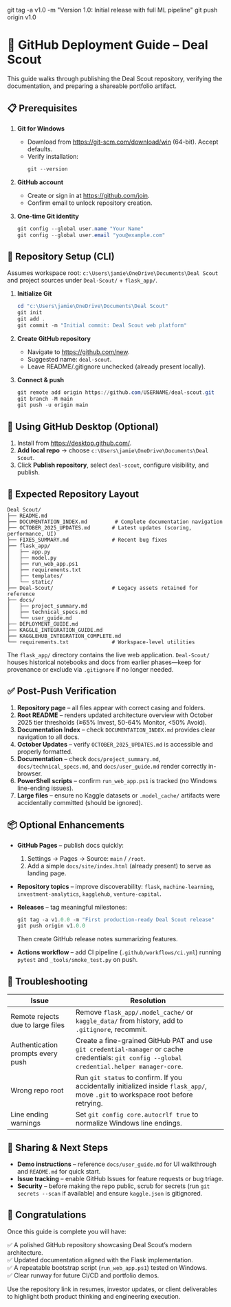 git tag -a v1.0 -m "Version 1.0: Initial release with full ML pipeline"
git push origin v1.0
# 🚀 GitHub Deployment Guide – Deal Scout

This guide walks through publishing the Deal Scout repository, verifying the documentation, and preparing a shareable portfolio artifact.

## 📋 Prerequisites

1. **Git for Windows**
   - Download from <https://git-scm.com/download/win> (64-bit). Accept defaults.
   - Verify installation:
     ```powershell
     git --version
     ```

2. **GitHub account**
   - Create or sign in at <https://github.com/join>.
   - Confirm email to unlock repository creation.

3. **One-time Git identity**
   ```powershell
   git config --global user.name "Your Name"
   git config --global user.email "you@example.com"
   ```

## 🔧 Repository Setup (CLI)

Assumes workspace root: `c:\Users\jamie\OneDrive\Documents\Deal Scout` and project sources under `Deal-Scout/` + `flask_app/`.

1. **Initialize Git**
   ```powershell
   cd "c:\Users\jamie\OneDrive\Documents\Deal Scout"
   git init
   git add .
   git commit -m "Initial commit: Deal Scout web platform"
   ```

2. **Create GitHub repository**
   - Navigate to <https://github.com/new>.
   - Suggested name: `deal-scout`.
   - Leave README/.gitignore unchecked (already present locally).

3. **Connect & push**
   ```powershell
   git remote add origin https://github.com/USERNAME/deal-scout.git
   git branch -M main
   git push -u origin main
   ```

## 🌟 Using GitHub Desktop (Optional)

1. Install from <https://desktop.github.com/>.
2. **Add local repo** → choose `c:\Users\jamie\OneDrive\Documents\Deal Scout`.
3. Click **Publish repository**, select `deal-scout`, configure visibility, and publish.

## 📁 Expected Repository Layout

```
Deal Scout/
├── README.md
├── DOCUMENTATION_INDEX.md         # Complete documentation navigation
├── OCTOBER_2025_UPDATES.md       # Latest updates (scoring, performance, UI)
├── FIXES_SUMMARY.md              # Recent bug fixes
├── flask_app/
│   ├── app.py
│   ├── model.py
│   ├── run_web_app.ps1
│   ├── requirements.txt
│   ├── templates/
│   └── static/
├── Deal-Scout/                   # Legacy assets retained for reference
├── docs/
│   ├── project_summary.md
│   ├── technical_specs.md
│   └── user_guide.md
├── DEPLOYMENT_GUIDE.md
├── KAGGLE_INTEGRATION_GUIDE.md
├── KAGGLEHUB_INTEGRATION_COMPLETE.md
└── requirements.txt              # Workspace-level utilities
```

The `flask_app/` directory contains the live web application. `Deal-Scout/` houses historical notebooks and docs from earlier phases—keep for provenance or exclude via `.gitignore` if no longer needed.

## ✅ Post-Push Verification

1. **Repository page** – all files appear with correct casing and folders.
2. **Root README** – renders updated architecture overview with October 2025 tier thresholds (≥65% Invest, 50-64% Monitor, <50% Avoid).
3. **Documentation Index** – check `DOCUMENTATION_INDEX.md` provides clear navigation to all docs.
4. **October Updates** – verify `OCTOBER_2025_UPDATES.md` is accessible and properly formatted.
5. **Documentation** – check `docs/project_summary.md`, `docs/technical_specs.md`, and `docs/user_guide.md` render correctly in-browser.
6. **PowerShell scripts** – confirm `run_web_app.ps1` is tracked (no Windows line-ending issues).
7. **Large files** – ensure no Kaggle datasets or `.model_cache/` artifacts were accidentally committed (should be ignored).

## 📦 Optional Enhancements

- **GitHub Pages** – publish docs quickly:
  1. Settings → Pages → Source: `main` / `/root`.
  2. Add a simple `docs/site/index.html` (already present) to serve as landing page.

- **Repository topics** – improve discoverability: `flask`, `machine-learning`, `investment-analytics`, `kagglehub`, `venture-capital`.

- **Releases** – tag meaningful milestones:
  ```powershell
  git tag -a v1.0.0 -m "First production-ready Deal Scout release"
  git push origin v1.0.0
  ```
  Then create GitHub release notes summarizing features.

- **Actions workflow** – add CI pipeline (`.github/workflows/ci.yml`) running `pytest` and `_tools/smoke_test.py` on push.

## 🔧 Troubleshooting

| Issue | Resolution |
| --- | --- |
| Remote rejects due to large files | Remove `flask_app/.model_cache/` or `kaggle_data/` from history, add to `.gitignore`, recommit. |
| Authentication prompts every push | Create a fine-grained GitHub PAT and use `git credential-manager` or cache credentials: `git config --global credential.helper manager-core`. |
| Wrong repo root | Run `git status` to confirm. If you accidentally initialized inside `flask_app/`, move `.git` to workspace root before retrying. |
| Line ending warnings | Set `git config core.autocrlf true` to normalize Windows line endings. |

## 📣 Sharing & Next Steps

- **Demo instructions** – reference `docs/user_guide.md` for UI walkthrough and `README.md` for quick start.
- **Issue tracking** – enable GitHub Issues for feature requests or bug triage.
- **Security** – before making the repo public, scrub for secrets (run `git secrets --scan` if available) and ensure `kaggle.json` is gitignored.

## 🎉 Congratulations

Once this guide is complete you will have:

✅ A polished GitHub repository showcasing Deal Scout’s modern architecture.  
✅ Updated documentation aligned with the Flask implementation.  
✅ A repeatable bootstrap script (`run_web_app.ps1`) tested on Windows.  
✅ Clear runway for future CI/CD and portfolio demos.

Use the repository link in resumes, investor updates, or client deliverables to highlight both product thinking and engineering execution.